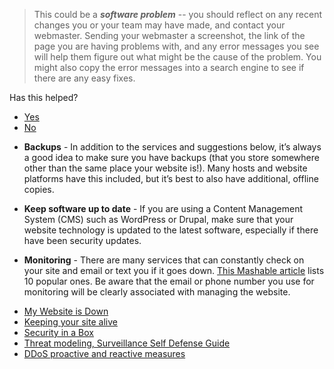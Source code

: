 <blockquote>
<p>This could be a <strong><em>software problem</em></strong> -- you should reflect on any recent changes you or your team may have made, and contact your webmaster. Sending your webmaster a screenshot, the link of the page you are having problems with, and any error messages you see will help them figure out what might be the cause of the problem. You might also copy the error messages into a search engine to see if there are any easy fixes.</p>
</blockquote>
<p>Has this helped?</p>
<ul>
<li><a href="../resolved_end">Yes</a></li>
<li><a href="../website_down_end">No</a></li>
</ul>
<ul>
<li><p><strong>Backups</strong> - In addition to the services and suggestions below, it’s always a good idea to make sure you have backups (that you store somewhere other than the same place your website is!). Many hosts and website platforms have this included, but it’s best to also have additional, offline copies.</p>
</li>
<li><p><strong>Keep software up to date</strong> - If you are using a Content Management System (CMS) such as WordPress or Drupal, make sure that your website technology is updated to the latest software, especially if there have been security updates.</p>
</li>
<li><p><strong>Monitoring</strong> - There are many services that can constantly check on your site and email or text you if it goes down. <a href="http://mashable.com/2010/04/09/free-uptime-monitoring/">This Mashable article</a> lists 10 popular ones. Be aware that the email or phone number you use for monitoring will be clearly associated with managing the website.</p>
</li>
</ul>

<ul>
<li><a href="https://github.com/OpenInternet/MyWebsiteIsDown">My Website is Down</a></li>
<li><a href="https://www.eff.org/keeping-your-site-alive">Keeping your site alive</a></li>
<li><a href="https://securityinabox.org/en/chapter_7_2">Security in a Box</a></li>
<li><a href="https://ssd.eff.org/risk/threats">Threat modeling, Surveillance Self Defense Guide</a></li>
<li><a href="https://www.cert.be/files/DDoS-proactive-reactive.pdf">DDoS proactive and reactive measures</a></li>
</ul>
